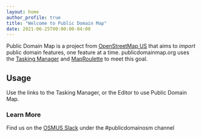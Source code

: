 ```yaml
---
layout: home
author_profile: true
title: "Welcome to Public Domain Map"
date: 2021-06-25T00:00:00-04:00
---
```


Public Domain Map is a project from [OpenStreetMap US](https://www.openstreetmap.us) that aims to _import_ public domain features, one feature at a time.
publicdomainmap.org uses the [Tasking Manager](https://wiki.openstreetmap.org/wiki/Tasking_Manager) and [MapRoulette](https://wiki.openstreetmap.org/wiki/MapRoulette) to meet this goal.

## Usage

Use the links to the Tasking Manager, or the Editor to use Public Domain Map.

### Learn More

Find us on the [OSMUS Slack](https://osmus.slack.com) under the #publicdomainosm channel
